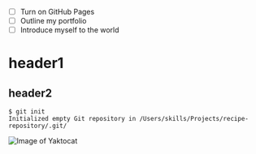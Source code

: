 - [ ] Turn on GitHub Pages
- [ ] Outline my portfolio
- [ ] Introduce myself to the world

# header1
## header2

```
$ git init
Initialized empty Git repository in /Users/skills/Projects/recipe-repository/.git/
```

![Image of Yaktocat](https://octodex.github.com/images/yaktocat.png)


